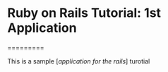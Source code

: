 # Ruby on Rails Tutorial: 1st Application
=========

This is a sample [*application for the rails*] turotial